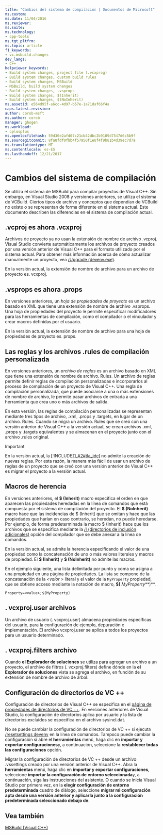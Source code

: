 ```yaml
---
title: "Cambios del sistema de compilación | Documentos de Microsoft"
ms.custom: 
ms.date: 11/04/2016
ms.reviewer: 
ms.suite: 
ms.technology:
- cpp-tools
ms.tgt_pltfrm: 
ms.topic: article
f1_keywords:
- vc.msbuild.changes
dev_langs:
- C++
helpviewer_keywords:
- Build system changes, project file (.vcxprog)
- Build system changes, custom build rules
- Build system changes, MSBuild
- MSBuild, build system changes
- Build system changes, .vsprops
- Build system changes, $(Inherit)
- Build system changes, $(NoInherit)
ms.assetid: e564d95f-a6cc-4d97-b57e-1a71daf66f4a
caps.latest.revision: 
author: corob-msft
ms.author: corob
manager: ghogen
ms.workload:
- cplusplus
ms.openlocfilehash: 59d30e2afd07c21cb42dbc2b9109d7547d6c5b9f
ms.sourcegitcommit: 8fa8fdf0fbb4f57950f1e8f4f9b81b4d39ec7d7a
ms.translationtype: MT
ms.contentlocale: es-ES
ms.lasthandoff: 12/21/2017
---
```

# <a name="build-system-changes"></a>Cambios del sistema de compilación
Se utiliza el sistema de MSBuild para compilar proyectos de Visual C++. Sin embargo, en Visual Studio 2008 y versiones anteriores, se utiliza el sistema de VCBuild. Ciertos tipos de archivo y conceptos que dependían de VCBuild no existe o se representan de forma diferente en el sistema actual. Este documento describen las diferencias en el sistema de compilación actual.  
  
## <a name="vcproj-is-now-vcxproj"></a>.vcproj es ahora .vcxproj  
 Archivos de proyecto ya no usan la extensión de nombre de archivo .vcproj. Visual Studio convierte automáticamente los archivos de proyecto creados por una versión anterior de Visual C++ para el formato utilizado por el sistema actual. Para obtener más información acerca de cómo actualizar manualmente un proyecto, vea [/Upgrade (devenv.exe)](/visualstudio/ide/reference/upgrade-devenv-exe).  
  
 En la versión actual, la extensión de nombre de archivo para un archivo de proyecto es. vcxproj.  
  
## <a name="vsprops-is-now-props"></a>.vsprops es ahora .props  
 En versiones anteriores, un *hoja de propiedades de proyecto* es un archivo basado en XML que tiene una extensión de nombre de archivo .vsprops. Una hoja de propiedades del proyecto le permite especificar modificadores para las herramientas de compilación, como el compilador o el vinculador y crear macros definidas por el usuario.  
  
 En la versión actual, la extensión de nombre de archivo para una hoja de propiedades de proyecto es. props.  
  
## <a name="custom-build-rules-and-rules-files"></a>Las reglas y los archivos .rules de compilación personalizada  
 En versiones anteriores, un *archivo de reglas* es un archivo basado en XML que tiene una extensión de nombre de archivo. Rules. Un archivo de reglas permite definir reglas de compilación personalizadas e incorporarlos al proceso de compilación de un proyecto de Visual C++. Una regla de compilación personalizada, que puede asociarse a una o más extensiones de nombre de archivo, le permite pasar archivos de entrada a una herramienta que crea uno o más archivos de salida.  
  
 En esta versión, las reglas de compilación personalizadas se representan mediante tres tipos de archivo, .xml, .props y .targets, en lugar de un archivo. Rules. Cuando se migra un archivo. Rules que se creó con una versión anterior de Visual C++ a la versión actual, se crean archivos .xml, .props y .targets equivalentes y se almacenan en el proyecto junto con el archivo .rules original.  
  
> [!IMPORTANT]
>  En la versión actual, la [!INCLUDE[TLA2#tla_ide](../build/includes/tla2sharptla_ide_md.md)] no admite la creación de nuevas reglas. Por esta razón, la manera más fácil de usar un archivo de reglas de un proyecto que se creó con una versión anterior de Visual C++ es migrar el proyecto a la versión actual.  
  
## <a name="inheritance-macros"></a>Macros de herencia  
 En versiones anteriores, el **$ (Inherit)** macro especifica el orden en que aparecen las propiedades heredadas en la línea de comandos que está compuesta por el sistema de compilación del proyecto. El **$ (NoInherit)** macro hace que las incidencias de $ (Inherit) que se omitan y hace que las propiedades que harían en caso contrario, se heredan, no puede heredarse. Por ejemplo, de forma predeterminada la macro $ (Inherit) hace que los archivos que se especifica mediante la [/I (directorios de inclusión adicionales)](../build/reference/i-additional-include-directories.md) opción del compilador que se debe anexar a la línea de comandos.  
  
 En la versión actual, se admite la herencia especificando el valor de una propiedad como la concatenación de uno o más valores literales y macros de propiedad. El **$ (Inherit)** y **$ (NoInherit)** no admite las macros.  
  
 En el ejemplo siguiente, una lista delimitada por punto y coma se asigna a una propiedad en una página de propiedades. La lista se compone de la concatenación de la  *\<valor >* literal y el valor de la `MyProperty` propiedad, que se obtiene acceso mediante la notación de macro, **$(**  *MyProperty***)**.  
  
```  
Property=<value>;$(MyProperty)  
```  
  
## <a name="vcxprojuser-files"></a>. vcxproj.user archivos  
 Un archivo de usuario (. vcxproj.user) almacena propiedades específicas del usuario, para la configuración de ejemplo, depuración e implementación. El archivo vcxproj.user se aplica a todos los proyectos para un usuario determinado.  
  
## <a name="vcxprojfilters-file"></a>. vcxproj.filters archivo  
 Cuando **el Explorador de soluciones** se utiliza para agregar un archivo a un proyecto, el archivo de filtros (. vcxproj.filters) define dónde en la **el Explorador de soluciones** vista se agrega el archivo, en función de su extensión de nombre de archivo de árbol.  
  
## <a name="vc-directories-settings"></a>Configuración de directorios de VC ++  
 Configuración de directorios de Visual C++ se especifica en el [página de propiedades de directorios de VC ++](../ide/vcpp-directories-property-page.md). En versiones anteriores de Visual Studio, la configuración de directorios aplica por usuario y la lista de directorios excluidos se especifica en el archivo sysincl.dat.  
  
 No se puede cambiar la configuración de directorios de VC ++ si ejecuta [/resetsettings devenv](/visualstudio/ide/reference/resetsettings-devenv-exe) en la línea de comandos. Tampoco puede cambiar la configuración si abre el **herramientas** menú, haga clic en **importar y exportar configuraciones**y, a continuación, seleccione la **restablecer todas las configuraciones** opción.  
  
 Migrar la configuración de directorios de VC ++ desde un archivo .vssettings creado por una versión anterior de Visual C++. Abra la **herramientas** menú, haga clic en **importar y exportar configuraciones**, seleccione **importar la configuración de entorno seleccionada**y, a continuación, siga las instrucciones del asistente. O cuando se inicia Visual Studio por primera vez, en la **elegir configuración de entorno predeterminada** cuadro de diálogo, seleccione **migrar mi configuración apta desde una versión anterior y aplicarla junto a la configuración predeterminada seleccionado debajo de**.  
  
## <a name="see-also"></a>Vea también  
 [MSBuild (Visual C++)](../build/msbuild-visual-cpp.md)